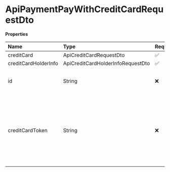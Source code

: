 # ApiPaymentPayWithCreditCardRequestDto

**Properties**

| Name                 | Type                              | Required | Description                                                                                                              |
| :------------------- | :-------------------------------- | :------- | :----------------------------------------------------------------------------------------------------------------------- |
| creditCard           | ApiCreditCardRequestDto           | ✅       |                                                                                                                          |
| creditCardHolderInfo | ApiCreditCardHolderInfoRequestDto | ✅       |                                                                                                                          |
| id                   | String                            | ❌       | Unique payment identifier in Asaas                                                                                       |
| creditCardToken      | String                            | ❌       | Credit card token for using the credit card tokenization functionality. If informed, the fields above are not mandatory. |

<!-- This file was generated by liblab | https://liblab.com/ -->
